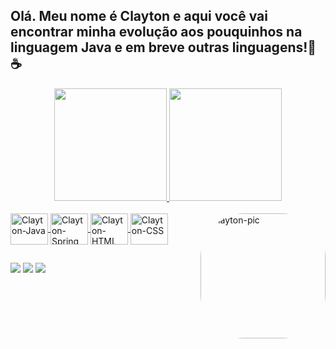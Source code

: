 ## Olá. Meu nome é Clayton e aqui você vai encontrar minha evolução aos pouquinhos na linguagem Java e em breve outras linguagens!👻☕
<div align="center">
  <a href="https://github.com/GhostRiley115">
  <img height="180em" src="https://github-readme-stats.vercel.app/api?username=GhostRiley115&show_icons=true&theme=tokyonight&include_all_commits=true&count_private=true"/>
  <img height="180em" src="https://github-readme-stats.vercel.app/api/top-langs/?username=GhostRiley115&layout=compact&langs_count=7&theme=tokyonight"/>
</div>
<div style="display: inline_block"><br>
  <img align="center" alt="Clayton-Java" height="50" width="60" src="https://cdn.jsdelivr.net/gh/devicons/devicon/icons/java/java-plain-wordmark.svg">
  <img align="center" alt="Clayton-Spring" height="50" width="60" src="https://cdn.jsdelivr.net/gh/devicons/devicon/icons/spring/spring-original-wordmark.svg">
  <img align="center" alt="Clayton-HTML" height="50" width="60" src="https://cdn.jsdelivr.net/gh/devicons/devicon/icons/html5/html5-original-wordmark.svg">
  <img align="center" alt="Clayton-CSS" height="50" width="60" src="https://cdn.jsdelivr.net/gh/devicons/devicon/icons/css3/css3-original-wordmark.svg">
  <img align="right" alt="Clayton-pic" height="200" style="border-radius:70px;" src="https://user-images.githubusercontent.com/61214041/201498844-61dddcd9-5f19-45f5-bc8b-1002027d3468.jpeg">
</div>
  
  ##
 
<div> 
  <a href="https://www.youtube.com/channel/UClclce6RRlYfRfrQnylhnGg" target="_blank"><img src="https://img.shields.io/badge/YouTube-FF0000?style=for-the-badge&logo=youtube&logoColor=white" target="_blank"></a>
  <a href = "clayton.brito115@gmail.com"><img src="https://img.shields.io/badge/-Gmail-%23333?style=for-the-badge&logo=gmail&logoColor=white" target="_blank"></a>
  <a href="https://www.linkedin.com/in/clayton-brito-a77294191" target="_blank"><img src="https://img.shields.io/badge/-LinkedIn-%230077B5?style=for-the-badge&logo=linkedin&logoColor=white" target="_blank"></a> 
 
</div>
